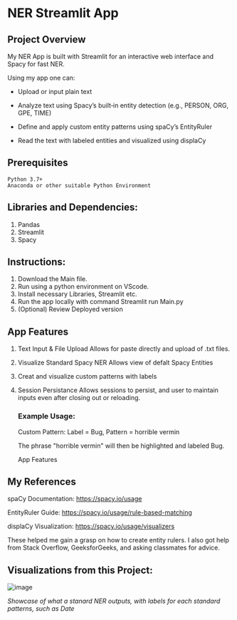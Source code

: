 # NER Streamlit App

## Project Overview
 My NER App is built with Streamlit for an interactive web interface and Spacy for fast NER.
 
 Using my app one can:
   *  Upload or input plain text

   *  Analyze text using Spacy’s built‑in entity detection (e.g., PERSON, ORG, GPE, TIME)

   * Define and apply custom entity patterns using spaCy’s EntityRuler

   * Read the text with labeled entities and visualized using displaCy

## Prerequisites
    Python 3.7+
    Anaconda or other suitable Python Environment
## Libraries and Dependencies:
  1. Pandas
  2. Streamlit
  3. Spacy

## Instructions: 

1. Download the Main file.
2. Run using a python environment on VScode.
3. Install necessary Libraries, Streamlit etc.
4. Run the app locally with command Streamlit run Main.py
5. (Optional) Review Deployed version 

## App Features

1. Text Input & File Upload
    Allows for paste directly and upload of .txt files.
2. Visualize Standard Spacy NER
    Allows view of defalt Spacy Entities
3. Creat and visualize custom patterns with labels
4. Session Persistance
    Allows sessions to persist, and user to maintain inputs even after closing out or reloading.

    ### Example Usage:

    Custom Pattern: Label = Bug, Pattern = horrible vermin

    The phrase "horrible vermin" will then be highlighted and labeled Bug.

    App Features

## My References
spaCy Documentation: https://spacy.io/usage

EntityRuler Guide: https://spacy.io/usage/rule-based-matching

displaCy Visualization: https://spacy.io/usage/visualizers

These helped me gain a grasp on how to create entity rulers. I also got help from Stack Overflow, GeeksforGeeks, and asking classmates for advice.


## Visualizations from this Project:
![image](https://github.com/user-attachments/assets/27107114-86e9-49d1-b712-9370de956765)

 
*Showcase of what a stanard NER outputs, with labels for each standard patterns, such as Date*







